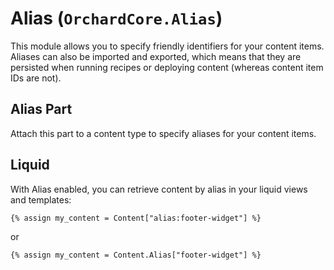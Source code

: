 # Alias (`OrchardCore.Alias`)

This module allows you to specify friendly identifiers for your content items. 
Aliases can also be imported and exported, which means that they are persisted when running recipes or deploying content (whereas content item IDs are not).

## Alias Part

Attach this part to a content type to specify aliases for your content items.

## Liquid

With Alias enabled, you can retrieve content by alias in your liquid views and templates:

```liquid
{% assign my_content = Content["alias:footer-widget"] %}
```

or

```liquid
{% assign my_content = Content.Alias["footer-widget"] %}
```
